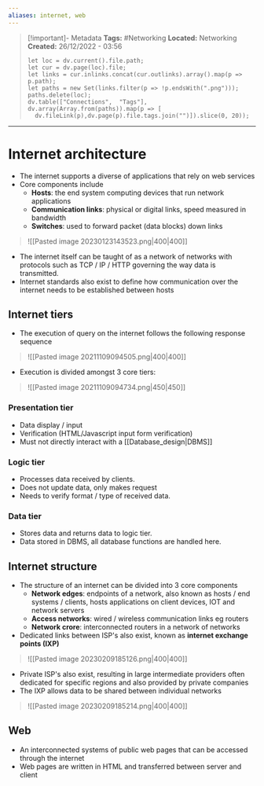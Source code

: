 ```yaml
---
aliases: internet, web
---
```


> [!important]- Metadata
> **Tags:** #Networking 
> **Located:** Networking
> **Created:** 26/12/2022 - 03:56
> ```dataviewjs
>let loc = dv.current().file.path;
>let cur = dv.page(loc).file;
>let links = cur.inlinks.concat(cur.outlinks).array().map(p => p.path);
>let paths = new Set(links.filter(p => !p.endsWith(".png")));
>paths.delete(loc);
>dv.table(["Connections",  "Tags"], dv.array(Array.from(paths)).map(p => [
>   dv.fileLink(p),dv.page(p).file.tags.join("")]).slice(0, 20));
> ```

___
# Internet architecture
- The internet supports a diverse of applications that rely on web services 
- Core components include 
	- **Hosts**: the end system computing devices that run network applications
	- **Communication links**: physical or digital links, speed measured in bandwidth 
	- **Switches**: used to forward packet (data blocks) down links 

> ![[Pasted image 20230123143523.png|400|400]]

- The internet itself can be taught of as a network of networks with protocols such as TCP / IP / HTTP governing the way data is transmitted. 
- Internet standards also exist to define how communication over the internet needs to be established between hosts


## Internet tiers
- The execution of query on the internet follows the following response sequence

>![[Pasted image 20211109094505.png|400|400]]

- Execution is divided amongst 3 core tiers:

>![[Pasted image 20211109094734.png|450|450]]

### Presentation tier
- Data display / input
- Verification (HTML/Javascript input form verification)
- Must not directly interact with a [[Database_design|DBMS]]
### Logic tier
- Processes data received by clients.
- Does not update data, only makes request
- Needs to verify format / type of received data.
### Data tier
- Stores data and returns data to logic tier.
- Data stored in DBMS, all database functions are handled here. 

## Internet structure
- The structure of an internet can be divided into 3 core components 
	- **Network edges**: endpoints of a network, also known as hosts / end systems / clients,  hosts applications on client devices, IOT and network servers 
	- **Access networks**: wired / wireless communication links eg routers 
	- **Network crore**: interconnected routers in a network of networks 
- Dedicated links between ISP's also exist, known as **internet exchange points (IXP)**

> ![[Pasted image 20230209185126.png|400|400]]
- Private ISP's also exist, resulting in large intermediate providers often dedicated for specific regions and also provided by private companies
- The IXP allows data to be shared between individual networks

> ![[Pasted image 20230209185214.png|400|400]]
## Web
- An interconnected systems of public web pages that can be accessed through the internet 
- Web pages are written in HTML and transferred between server and client
